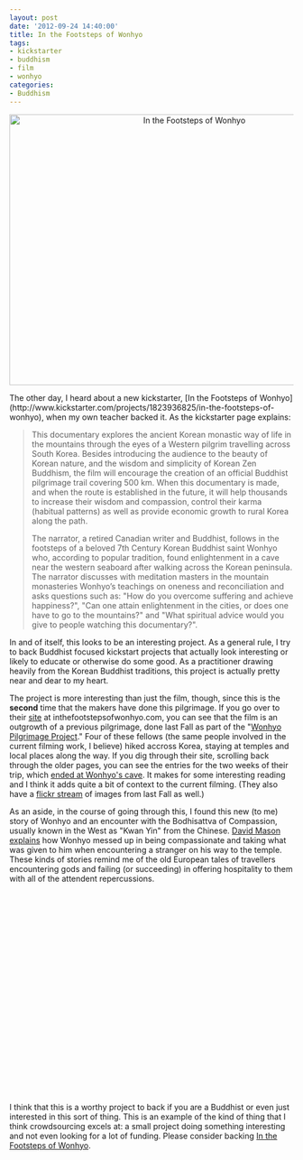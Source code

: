 ```yaml
---
layout: post
date: '2012-09-24 14:40:00'
title: In the Footsteps of Wonhyo
tags: 
- kickstarter
- buddhism
- film
- wonhyo
categories:
- Buddhism
---
```


<p style="text-align:center"><a href="http://www.flickr.com/photos/albill/8021115226/" title="In the Footsteps of Wonhyo by albill, on Flickr"><img src="https://farm9.staticflickr.com/8440/8021115226_0f5fcdca74_z.jpg" width="640" height="480" alt="In the Footsteps of Wonhyo"></a></p>
The other day, I heard about a new kickstarter, [In the Footsteps of Wonhyo](http://www.kickstarter.com/projects/1823936825/in-the-footsteps-of-wonhyo), when my own teacher backed it. As the kickstarter page explains:

> This documentary explores the ancient Korean monastic way of life in the mountains through the eyes of a Western pilgrim travelling across South Korea. Besides introducing the audience to the beauty of Korean nature, and the wisdom and simplicity of Korean Zen Buddhism, the film will encourage the creation of an official Buddhist pilgrimage trail covering 500 km. When this documentary is made, and when the route is established in the future, it will help thousands to increase their wisdom and compassion, control their karma (habitual patterns) as well as provide economic growth to rural Korea along the path.
>
> The narrator, a retired Canadian writer and Buddhist, follows in the footsteps of a beloved 7th Century Korean Buddhist saint Wonhyo who, according to popular tradition, found enlightenment in a cave near the western seaboard after walking across the Korean peninsula. The narrator discusses with meditation masters in the mountain monasteries Wonhyo’s teachings on oneness and reconciliation and asks questions such as: "How do you overcome suffering and achieve happiness?", "Can one attain enlightenment in the cities, or does one have to go to the mountains?" and "What spiritual advice would you give to people watching this documentary?".

In and of itself, this looks to be an interesting project. As a general rule, I try to back Buddhist focused kickstart projects that actually look interesting or likely to educate or otherwise do some good. As a practitioner drawing heavily from the Korean Buddhist traditions, this project is actually pretty near and dear to my heart.

The project is more interesting than just the film, though, since this is the **second** time that the makers have done this pilgrimage. If you go over to their [site](http://inthefootstepsofwonhyo.com) at inthefootstepsofwonhyo.com, you can see that the film is an outgrowth of a previous pilgrimage, done last Fall as part of the "[Wonhyo Pilgrimage Project](http://inthefootstepsofwonhyo.com/2011/10/17/welcome-to-the-wonhyo-project/)." Four of these fellows (the same people involved in the current filming work, I believe) hiked accross Korea, staying at temples and local places along the way. If you dig through their site, scrolling back through the older pages, you can see the entries for the two weeks of their trip, which [ended at Wonhyo's cave](http://inthefootstepsofwonhyo.com/2011/12/19/day-15-arriving-at-a-sacred-spot-realizing-the-end-is-the-beginning/). It makes for some interesting reading and I think it adds quite a bit of context to the current filming. (They also have a [flickr stream](http://www.flickr.com/photos/68545502@N02/) of images from last Fall as well.)

As an aside, in the course of going through this, I found this new (to me) story of Wonhyo and an encounter with the Bodhisattva of Compassion, usually known in the West as "Kwan Yin" from the Chinese. [David Mason explains](http://youtu.be/kS0Vb-N6HP0) how Wonhyo messed up in being compassionate and taking what was given to him when encountering a stranger on his way to the temple. These kinds of stories remind me of the old European tales of travellers encountering gods and failing (or succeeding) in offering hospitality to them with all of the attendent repercussions.

<div style="text-align:center"><object width="480" height="360"><param name="movie" value="http://www.youtube.com/v/kS0Vb-N6HP0?version=3&amp;hl=en_US&amp;rel=0"></param><param name="allowFullScreen" value="true"></param><param name="allowscriptaccess" value="always"></param><embed src="http://www.youtube.com/v/kS0Vb-N6HP0?version=3&amp;hl=en_US&amp;rel=0" type="application/x-shockwave-flash" width="480" height="360" allowscriptaccess="always" allowfullscreen="true"></embed></object></div>

I think that this is a worthy project to back if you are a Buddhist or even just interested in this sort of thing. This is an example of the kind of thing that I think crowdsourcing excels at: a small project doing something interesting and not even looking for a lot of funding. Please consider backing [In the Footsteps of Wonhyo](http://www.kickstarter.com/projects/1823936825/in-the-footsteps-of-wonhyo).



